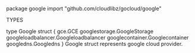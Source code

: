 package google
    import "github.com/cloudlibz/gocloud/google"


TYPES

type Google struct {
    gce.GCE
    googlestorage.GoogleStorage
    googleloadbalancer.Googleloadbalancer
    googlecontainer.Googlecontainer
    googledns.Googledns
}
    Google struct represents google cloud provider.


